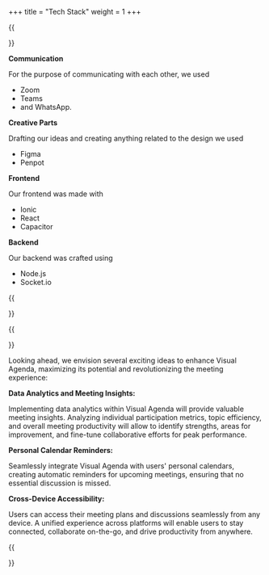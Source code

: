 +++
title = "Tech Stack"
weight = 1
+++

{{<section title="Tech Stack">}}

**Communication**

For the purpose of communicating with each other, we used 
+ Zoom
+ Teams 
+ and WhatsApp.

**Creative Parts**

Drafting our ideas and creating anything related to the design we used
+ Figma
+ Penpot

**Frontend**

Our frontend was made with
+ Ionic 
+ React
+ Capacitor

**Backend**

Our backend was crafted using
+ Node.js
+ Socket.io



{{</section>}}

{{<section title="Future">}}

Looking ahead, we envision several exciting ideas to enhance Visual Agenda, maximizing its potential and revolutionizing the meeting experience:

**Data Analytics and Meeting Insights:**
 
Implementing data analytics within Visual Agenda will provide valuable meeting insights. Analyzing individual participation metrics, topic efficiency, and overall meeting productivity will allow to identify strengths, areas for improvement, and fine-tune collaborative efforts for peak performance.

**Personal Calendar Reminders:**
 
Seamlessly integrate Visual Agenda with users' personal calendars, creating automatic reminders for upcoming meetings, ensuring that no essential discussion is missed.

**Cross-Device Accessibility:**
 
Users can access their meeting plans and discussions seamlessly from any device. A unified experience across platforms will enable users to stay connected, collaborate on-the-go, and drive productivity from anywhere.

{{</section>}}


